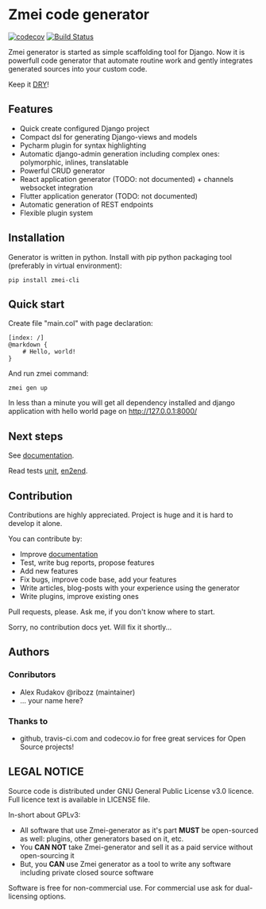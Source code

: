 # Zmei code generator

[![codecov](https://codecov.io/gh/zmei-framework/generator/branch/master/graph/badge.svg)](https://codecov.io/gh/zmei-framework/generator)
[![Build Status](https://travis-ci.org/zmei-framework/generator.svg?branch=master)](https://travis-ci.org/zmei-framework/generator)


Zmei generator is started as simple scaffolding tool for Django. Now it is powerfull
code generator that automate routine work and gently integrates generated sources into your custom code.

Keep it [DRY](https://en.wikipedia.org/wiki/Don%27t_repeat_yourself)!

## Features

- Quick create configured Django project
- Compact dsl for generating Django-views and models
- Pycharm plugin for syntax highlighting
- Automatic django-admin generation including complex ones: polymorphic, inlines, translatable
- Powerful CRUD generator
- React application generator (TODO: not documented) + channels websocket integration
- Flutter application generator (TODO: not documented)
- Automatic generation of REST endpoints
- Flexible plugin system

## Installation 

Generator is written in python. Install with pip python packaging tool (preferably in virtual environment):

`pip install zmei-cli`
 
## Quick start

Create file "main.col" with page declaration:

    [index: /]
    @markdown {
        # Hello, world!
    }
 
And run zmei command:
 
    zmei gen up
    
In less than a minute you will get all dependency installed and django application
with hello world page on http://127.0.0.1:8000/

## Next steps

See [documentation](https://zmei-framework.com/generator/).

Read tests [unit](https://github.com/zmei-framework/generator/tree/master/tests/unit),
[en2end](https://github.com/zmei-framework/generator/tree/master/tests/end2end).

    
## Contribution

Contributions are highly appreciated. Project is huge and it is hard to develop it alone.

You can contribute by:
- Improve [documentation](https://github.com/zmei-framework/generator/tree/master/docs)
- Test, write bug reports, propose features
- Add new features
- Fix bugs, improve code base, add your features
- Write articles, blog-posts with your experience using the generator
- Write plugins, improve existing ones

Pull requests, please. Ask me, if you don't know where to start.

Sorry, no contribution docs yet. Will fix it shortly...

## Authors

### Conributors

- Alex Rudakov @ribozz (maintainer)
- ... your name here?

### Thanks to

- github, travis-ci.com and codecov.io for free great services for Open Source projects!

## LEGAL NOTICE

Source code is distributed under GNU General Public License v3.0 licence. Full licence text is available in LICENSE file.

In-short about GPLv3:
- All software that use Zmei-generator as it's part **MUST** be open-sourced as well: plugins, other generators
 based on it, etc.
- You **CAN NOT** take Zmei-generator and sell it as a paid service without open-sourcing it
- But, you **CAN** use Zmei generator as a tool to write any software including private closed source software
 

Software is free for non-commercial use. For commercial use ask for dual-licensing options. 
